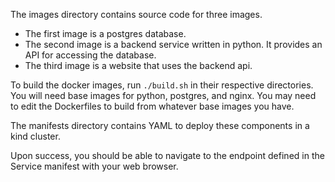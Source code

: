The images directory contains source code for three images.
- The first image is a postgres database.
- The second image is a backend service written in python. It provides an API for accessing the database.
- The third image is a website that uses the backend api.

To build the docker images, run `./build.sh` in their respective directories. You will need base images for python, postgres, and nginx. You may need to edit the Dockerfiles to build from whatever base images you have.

The manifests directory contains YAML to deploy these components in a kind cluster.

Upon success, you should be able to navigate to the endpoint defined in the Service manifest with your web browser.
